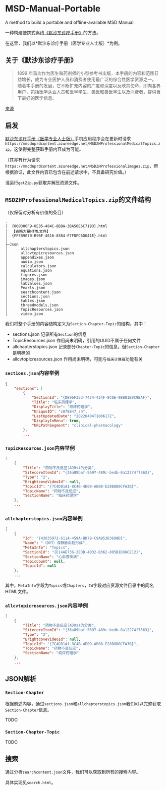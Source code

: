 # MSD-Manual-Portable
A method to build a portable and offline-available MSD Manual.

一种构建便携式离线[《默沙东诊疗手册》](https://www.msdmanuals.cn/professional/)的方法。

在这里，我们以*默沙东诊疗手册（医学专业人士版）*为例。

## 关于《默沙东诊疗手册》
> 1899 年首次作为医生和药剂师的小型参考书出版，本手册的内容和范围日益增长，成为专业医护人员和消费者使用最广泛的综合性医学资源之一。 随着本手册的发展，它不断扩充内容的广度和深度以反映其使命，即向各界用户，包括医学从业人员和医学学生、兽医和兽医学生以及消费者，提供当下最好的医学信息。

[来源](https://www.msdmanuals.cn/professional/resourcespages/about-the-manuals)

## 启发
[默沙东诊疗手册（医学专业人士版）](https://play.google.com/store/apps/details?id=com.msd.professionalChinese)手机应用程序会在更新时请求`https://mmcdnprdcontent.azureedge.net/MSDZHProfessionalMedicalTopics.zip`，这使得完整获取手册内容成为可能。

（其亦有行为请求`https://mmcdnprdcontent.azureedge.net/MSDZHProfessionalImages.zip`，但根据验证，此文件内容已包含在前述请求中，不具备研究价值。）

请运行`getZip.py`获取并解压资源文件。

## `MSDZHProfessionalMedicalTopics.zip`的文件结构
（仅保留对分析有价值的条目）
```tree
.
│  {000306F9-0E35-484C-8BBA-3BA56E6C7193}.html
│  【省略大量HTML文件】
│  {FFE89070-B96F-4616-83B4-F7FDFC6D041E}.html
│
├─Json
│      allchapterstopics.json
│      allcvtopicresources.json
│      appendixes.json
│      audio.json
│      calculators.json
│      equations.json
│      figures.json
│      images.json
│      labvalues.json
│      Pearls.json
│      searchcontent.json
│      sections.json
│      tables.json
│      threedmodels.json
│      TopicResources.json
│      video.json
```

我们将整个手册的内容结构定义为`Section-Chapter-Topic`的结构，其中：
* sections.json 记录所有`Section`的信息
* TopicResources.json 作用尚未明确，引用的UUID不属于任何文件
* allchapterstopics.json 记录部分`Chapter-Topic`的信息，但`Section-Chapter`是明确的
* allcvtopicresources.json 作用尚未明确，可能与`临床计算器`功能有关

### `sections.json`内容举例
```json
{
    "sections": [
        {
            "SectionId": "{DE96F353-7424-424F-8C0E-9BB81B9C9BAF}",
            "Title": "临床药理学",
            "DisplayTitle": "临床药理学",
            "UniqueID": "v878847_zh",
            "LastUpdatedDate": "20220404T180617Z",
            "DisplayInMenu": true,
            "URLPathSegment": "clinical-pharmacology"
        },
        ...
```

### `TopicResources.json`内容举例
```json
[
    {
        "Title": "药物不良反应(ADRs)的分类",
        "SitecoreItemId": "{36a89baf-5697-489c-bedb-0a12274f7563}",
        "Type": "2",
        "BrightcoveVideoId": null,
        "TopicId": "{7C4DB1A1-8C4B-4E09-AB08-E28B8D0CFA3B}",
        "TopicName": "药物不良反应",
        "SectionName": "临床药理学"
    },
    ...
```

### `allchapterstopics.json`内容举例
```json
[
    {
        "Id": "{43035972-6114-459A-BD78-C9A953D36D8D}",
        "Name": "（DVT）深静脉血栓形成",
        "MetaInfo": "Topics",
        "SectionId": "{E14AE736-2EDB-4032-B362-805B1D86CEC2}",
        "SectionName": "心血管疾病",
        "TopicCount": null,
        "TopicId": null
    },
    ...
```

其中，`MetaInfo`字段为`Topics`或`Chapters`，`Id`字段对应资源文件目录中的同名HTML文件。

### `allcvtopicresources.json`内容举例
```json
[
    {
        "Title": "药物不良反应(ADRs)的分类",
        "SitecoreItemId": "{36a89baf-5697-489c-bedb-0a12274f7563}",
        "Type": "2",
        "BrightcoveVideoId": null,
        "TopicId": "{7C4DB1A1-8C4B-4E09-AB08-E28B8D0CFA3B}",
        "TopicName": "药物不良反应",
        "SectionName": "临床药理学"
    },
    ...
```

## JSON解析

### `Section-Chapter`
根据前述内容，通过`sections.json`和`allchapterstopics.json`我们可以完整获取`Section-Chapter`信息。

TODO

### `Section-Chapter-Topic`
TODO

## 搜索
通过分析`searchcontent.json`文件，我们可以获取到所有的搜索内容。

具体实现见`search.html`。
